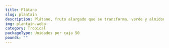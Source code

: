 ```yaml
---
title: Plátano
slug: plantain
description: Plátano, fruto alargado que se transforma, verde y almidonado cuando no ha madurado, dulce y dorado/negruzco al madurar. Base de la cocina caribeña, africana y latinoamericana, protagonista de tostones , mangú , asados o postres caramelizados. Cargado con potasio, vitamina A y carbohidratos energéticos, su textura densa lo convierte en ingrediente clave para snacks funcionales , desayunos premium o preparaciones innovadoras.
img: plantain.webp
category: Tropical
packageType: Unidades por caja 50
pounds: ""
---
```

